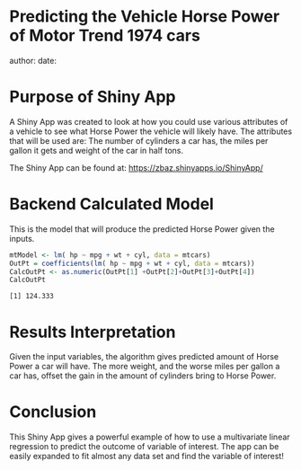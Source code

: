 Predicting the Vehicle Horse Power of Motor Trend 1974 cars
========================================================
author: 
date: 



Purpose of Shiny App
========================================================

A Shiny App was created to look at how you could use various attributes of a vehicle to see what Horse Power the vehicle will likely have. The attributes that will be used are: The number of cylinders a car has, the miles per gallon it gets and weight of the car in half tons.

The Shiny App can be found at: https://zbaz.shinyapps.io/ShinyApp/ 

Backend Calculated Model
========================================================
This is the model that will produce the predicted Horse Power given the inputs.


```r
mtModel <- lm( hp ~ mpg + wt + cyl, data = mtcars)
OutPt = coefficients(lm( hp ~ mpg + wt + cyl, data = mtcars))
CalcOutPt <- as.numeric(OutPt[1] +OutPt[2]+OutPt[3]+OutPt[4])
CalcOutPt
```

```
[1] 124.333
```

Results Interpretation
========================================================

Given the input variables, the algorithm gives predicted amount of Horse Power a car will have. The more weight, and the worse miles per gallon a car has, offset the gain in the amount of cylinders bring to Horse Power.

Conclusion
========================================================

This Shiny App gives a powerful example of how to use a multivariate linear regression to predict the outcome of variable of interest. The app can be easily expanded to fit almost any data set and find the variable of interest!
